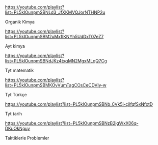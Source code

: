 https://youtube.com/playlist?list=PL5kIOunpmSBNLd3_JfXKMVQJorNTHNP2u

Organik Kimya


https://youtube.com/playlist?list=PL5kIOunpmSBM2uMx1lKNYh5UdDxT07eZ7

Ayt kimya


https://youtube.com/playlist?list=PL5kIOunpmSBNdJKz4txqMN2MgxMLqQ7Cg

Tyt matematik


https://youtube.com/playlist?list=PL5kIOunpmSBMKOvVumTagCOsCeCDVIy-w

Tyt Türkçe


https://youtube.com/playlist?list=PL5kIOunpmSBNb_0Vk5i-cjIfqfSxNfxtD

Tyt tarih


https://youtube.com/playlist?list=PL5kIOunpmSBNzB2igWxX06q-DKuOkNguy

Taktiklerle Problemler
